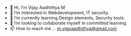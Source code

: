 - 👋 Hi, I’m Vijay Aadhithya M
- 👀 I’m interested in Webdevelopment, IT security.
- 🌱 I’m currently learning Design elements, Security tools.
- 💞️ I’m looking to collaborate myself in committed learning
- 📫 How to reach me ... m.vijayaadhithya@gmail.com

<!---
vijayaadhithya2019rit/vijayaadhithya2019rit is a ✨ special ✨ repository because its `README.md` (this file) appears on your GitHub profile.
You can click the Preview link to take a look at your changes.
--->
